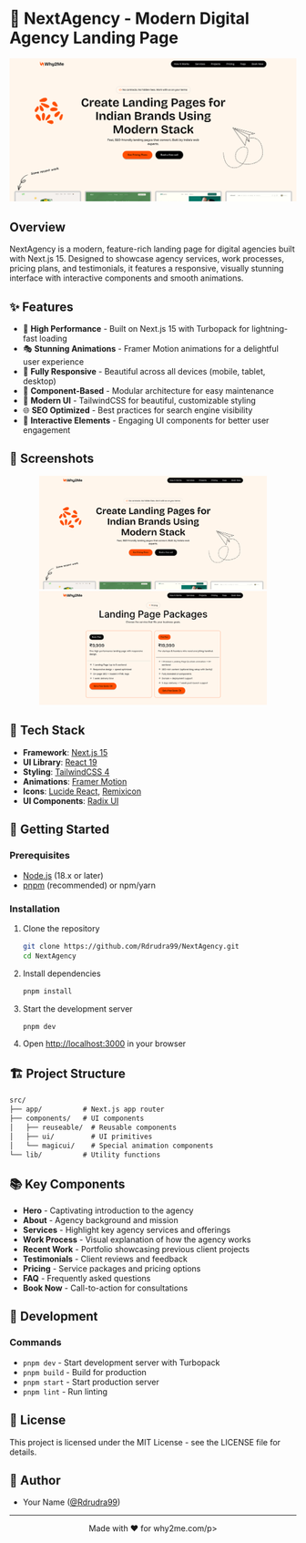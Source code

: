 # 🚀 NextAgency - Modern Digital Agency Landing Page

![NextAgency Banner](/public/hey.png)

## Overview

NextAgency is a modern, feature-rich landing page for digital agencies built with Next.js 15. Designed to showcase agency services, work processes, pricing plans, and testimonials, it features a responsive, visually stunning interface with interactive components and smooth animations.

## ✨ Features

- 🚀 **High Performance** - Built on Next.js 15 with Turbopack for lightning-fast loading
- 🎭 **Stunning Animations** - Framer Motion animations for a delightful user experience
- 📱 **Fully Responsive** - Beautiful across all devices (mobile, tablet, desktop)
- 🧩 **Component-Based** - Modular architecture for easy maintenance
- 🎨 **Modern UI** - TailwindCSS for beautiful, customizable styling
- 🌐 **SEO Optimized** - Best practices for search engine visibility
- 🔄 **Interactive Elements** - Engaging UI components for better user engagement

## 📸 Screenshots

<div align="center">
  <img src="/public/hey.png" alt="Hero Section" width="400" />
  <img src="/public/hey2.png" alt="Features Section" width="400" />
</div>

## 🔧 Tech Stack

- **Framework**: [Next.js 15](https://nextjs.org/)
- **UI Library**: [React 19](https://react.dev/)
- **Styling**: [TailwindCSS 4](https://tailwindcss.com/)
- **Animations**: [Framer Motion](https://www.framer.com/motion/)
- **Icons**: [Lucide React](https://lucide.dev/), [Remixicon](https://remixicon.com/)
- **UI Components**: [Radix UI](https://www.radix-ui.com/)

## 🚀 Getting Started

### Prerequisites

- [Node.js](https://nodejs.org/) (18.x or later)
- [pnpm](https://pnpm.io/) (recommended) or npm/yarn

### Installation

1. Clone the repository
   ```bash
   git clone https://github.com/Rdrudra99/NextAgency.git
   cd NextAgency
   ```

2. Install dependencies
   ```bash
   pnpm install
   ```

3. Start the development server
   ```bash
   pnpm dev
   ```

4. Open [http://localhost:3000](http://localhost:3000) in your browser

## 🏗️ Project Structure

```
src/
├── app/          # Next.js app router
├── components/   # UI components
│   ├── reuseable/  # Reusable components
│   ├── ui/         # UI primitives
│   └── magicui/    # Special animation components
└── lib/          # Utility functions
```

## 📚 Key Components

- **Hero** - Captivating introduction to the agency
- **About** - Agency background and mission
- **Services** - Highlight key agency services and offerings
- **Work Process** - Visual explanation of how the agency works
- **Recent Work** - Portfolio showcasing previous client projects
- **Testimonials** - Client reviews and feedback
- **Pricing** - Service packages and pricing options
- **FAQ** - Frequently asked questions
- **Book Now** - Call-to-action for consultations

## 🧠 Development

### Commands

- `pnpm dev` - Start development server with Turbopack
- `pnpm build` - Build for production
- `pnpm start` - Start production server
- `pnpm lint` - Run linting

## 📄 License

This project is licensed under the MIT License - see the LICENSE file for details.

## 👤 Author

- Your Name ([@Rdrudra99](https://github.com/Rdruda99))

---

<p align="center">Made with ❤️ for why2me.com/p>